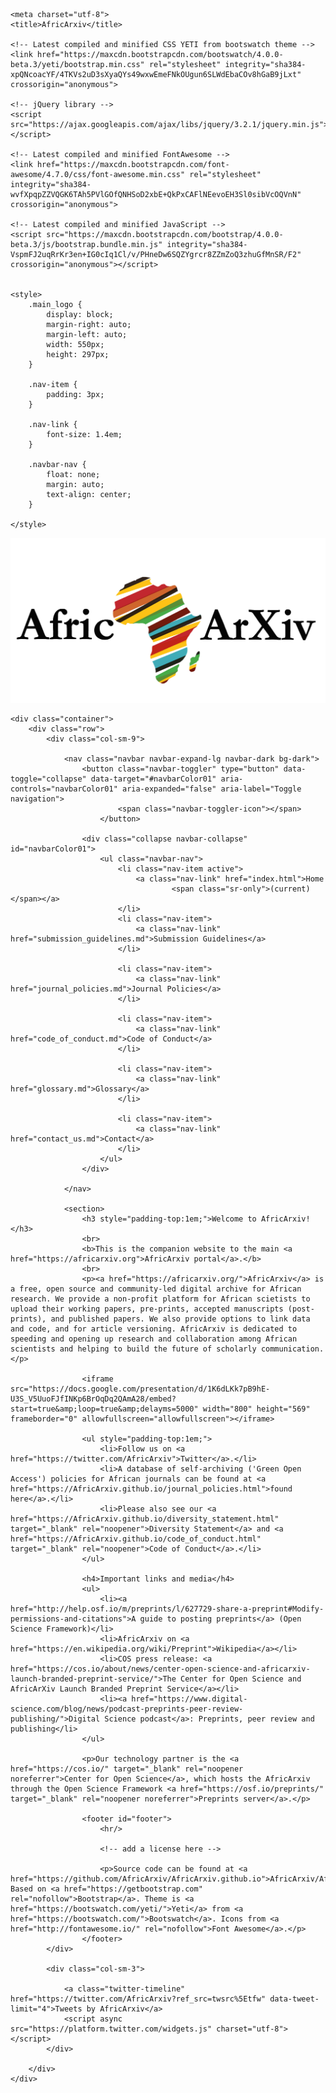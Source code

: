 <!DOCTYPE html>
<html lang="en">

<head>

    <meta charset="utf-8">
    <title>AfricArxiv</title>

    <!-- Latest compiled and minified CSS YETI from bootswatch theme -->
    <link href="https://maxcdn.bootstrapcdn.com/bootswatch/4.0.0-beta.3/yeti/bootstrap.min.css" rel="stylesheet" integrity="sha384-xpQNcoacYF/4TKVs2uD3sXyaQYs49wxwEmeFNkOUgun6SLWdEbaCOv8hGaB9jLxt" crossorigin="anonymous">

    <!-- jQuery library -->
    <script src="https://ajax.googleapis.com/ajax/libs/jquery/3.2.1/jquery.min.js"></script>

    <!-- Latest compiled and minified FontAwesome -->
    <link href="https://maxcdn.bootstrapcdn.com/font-awesome/4.7.0/css/font-awesome.min.css" rel="stylesheet" integrity="sha384-wvfXpqpZZVQGK6TAh5PVlGOfQNHSoD2xbE+QkPxCAFlNEevoEH3Sl0sibVcOQVnN" crossorigin="anonymous">

    <!-- Latest compiled and minified JavaScript -->
    <script src="https://maxcdn.bootstrapcdn.com/bootstrap/4.0.0-beta.3/js/bootstrap.bundle.min.js" integrity="sha384-VspmFJ2uqRrKr3en+IG0cIq1Cl/v/PHneDw6SQZYgrcr8ZZmZoQ3zhuGfMnSR/F2" crossorigin="anonymous"></script>


    <style>
        .main_logo {
            display: block;
            margin-right: auto;
            margin-left: auto;
            width: 550px;
            height: 297px;
        }

        .nav-item {
            padding: 3px;
        }

        .nav-link {
            font-size: 1.4em;
        }

        .navbar-nav {
            float: none;
            margin: auto;
            text-align: center;
        }

    </style>
</head>

<body>
    <img class="main_logo" src="africarxiv-logo.png" alt="AfricArxiv logo"><br/>

    <div class="container">
        <div class="row">
            <div class="col-sm-9">

                <nav class="navbar navbar-expand-lg navbar-dark bg-dark">
                    <button class="navbar-toggler" type="button" data-toggle="collapse" data-target="#navbarColor01" aria-controls="navbarColor01" aria-expanded="false" aria-label="Toggle navigation">
                            <span class="navbar-toggler-icon"></span>
                        </button>

                    <div class="collapse navbar-collapse" id="navbarColor01">
                        <ul class="navbar-nav">
                            <li class="nav-item active">
                                <a class="nav-link" href="index.html">Home 
                                        <span class="sr-only">(current)</span></a>
                            </li>
                            <li class="nav-item">
                                <a class="nav-link" href="submission_guidelines.md">Submission Guidelines</a>
                            </li>

                            <li class="nav-item">
                                <a class="nav-link" href="journal_policies.md">Journal Policies</a>
                            </li>

                            <li class="nav-item">
                                <a class="nav-link" href="code_of_conduct.md">Code of Conduct</a>
                            </li>

                            <li class="nav-item">
                                <a class="nav-link" href="glossary.md">Glossary</a>
                            </li>

                            <li class="nav-item">
                                <a class="nav-link" href="contact_us.md">Contact</a>
                            </li>
                        </ul>
                    </div>

                </nav>

                <section>
                    <h3 style="padding-top:1em;">Welcome to AfricArxiv!</h3>
                    <br>
                    <b>This is the companion website to the main <a href="https://africarxiv.org">AfricArxiv portal</a>.</b>
                    <br>
                    <p><a href="https://africarxiv.org/">AfricArxiv</a> is a free, open source and community-led digital archive for African research. We provide a non-profit platform for African scietists to upload their working papers, pre-prints, accepted manuscripts (post-prints), and published papers. We also provide options to link data and code, and for article versioning. AfricArxiv is dedicated to speeding and opening up research and collaboration among African scientists and helping to build the future of scholarly communication.</p>

                    <iframe src="https://docs.google.com/presentation/d/1K6dLKk7pB9hE-U3S_V5UuoFJfINKp6BrOqDq2QAmA28/embed?start=true&amp;loop=true&amp;delayms=5000" width="800" height="569" frameborder="0" allowfullscreen="allowfullscreen"></iframe>

                    <ul style="padding-top:1em;">
                        <li>Follow us on <a href="https://twitter.com/AfricArxiv">Twitter</a>.</li>
                        <li>A database of self-archiving ('Green Open Access') policies for African journals can be found at <a href="https://AfricArxiv.github.io/journal_policies.html">found here</a>.</li>
                        <li>Please also see our <a href="https://AfricArxiv.github.io/diversity_statement.html" target="_blank" rel="noopener">Diversity Statement</a> and <a href="https://AfricArxiv.github.io/code_of_conduct.html" target="_blank" rel="noopener">Code of Conduct</a>.</li>
                    </ul>

                    <h4>Important links and media</h4>
                    <ul>
                        <li><a href="http://help.osf.io/m/preprints/l/627729-share-a-preprint#Modify-permissions-and-citations">A guide to posting preprints</a> (Open Science Framework)</li>
                        <li>AfricArxiv on <a href="https://en.wikipedia.org/wiki/Preprint">Wikipedia</a></li>
                        <li>COS press release: <a href="https://cos.io/about/news/center-open-science-and-africarxiv-launch-branded-preprint-service/">The Center for Open Science and AfricArXiv Launch Branded Preprint Service</a></li>
                        <li><a href="https://www.digital-science.com/blog/news/podcast-preprints-peer-review-publishing/">Digital Science podcast</a>: Preprints, peer review and publishing</li>
                    </ul>

                    <p>Our technology partner is the <a href="https://cos.io/" target="_blank" rel="noopener noreferrer">Center for Open Science</a>, which hosts the AfricArxiv through the Open Science Framework <a href="https://osf.io/preprints/" target="_blank" rel="noopener noreferrer">Preprints server</a>.</p>

                    <footer id="footer">
                        <hr/>

                        <!-- add a license here -->

                        <p>Source code can be found at <a href="https://github.com/AfricArxiv/AfricArxiv.github.io">AfricArxiv/AfricArxiv.github.io</a>. Based on <a href="https://getbootstrap.com" rel="nofollow">Bootstrap</a>. Theme is <a href="https://bootswatch.com/yeti/">Yeti</a> from <a href="https://bootswatch.com/">Bootswatch</a>. Icons from <a href="http://fontawesome.io/" rel="nofollow">Font Awesome</a>.</p>
                    </footer>
            </div>

            <div class="col-sm-3">

                <a class="twitter-timeline" href="https://twitter.com/AfricArxiv?ref_src=twsrc%5Etfw" data-tweet-limit="4">Tweets by AfricArxiv</a>
                <script async src="https://platform.twitter.com/widgets.js" charset="utf-8"></script>
            </div>

        </div>
    </div>
</body>

</html>

